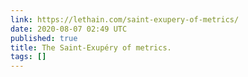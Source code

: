 ```yaml
---
link: https://lethain.com/saint-exupery-of-metrics/
date: 2020-08-07 02:49 UTC
published: true
title: The Saint-Exupéry of metrics.
tags: []
---
```



